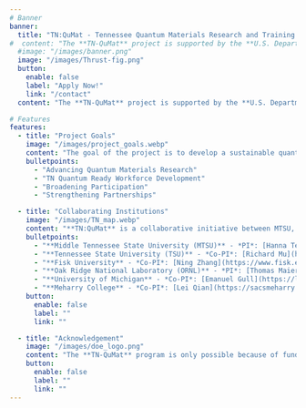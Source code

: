 ```yaml
---
# Banner
banner:
  title: "TN:QuMat - Tennessee Quantum Materials Research and Training Program"
#  content: "The **TN-QuMat** project is supported by the **U.S. Department of Energy (DOE) Researching New Energy Sciences Workforce (RENEW) initiative**, which aims to develop a skilled and diverse workforce in critical areas of national research. **TN-QuMat** is a collaborative initiative between **MTSU** (PI Hanna Terletska, Co-PI, John Villanova), **TSU**, (Co-PI Richard Mu), **Fisk University** (Co-PI Ning Zhang) and **Oak Ridge National Laboratory** (PI Thomas Maier, Co-PI Tom Berlijn)."
  #image: "/images/banner.png"
  image: "/images/Thrust-fig.png"
  button:
    enable: false
    label: "Apply Now!"
    link: "/contact"
  content: "The **TN-QuMat** project is supported by the **U.S. Department of Energy (DOE) Researching New Energy Sciences Workforce (RENEW) initiative**, which aims to develop a skilled and diverse workforce in critical areas of national research. **TN-QuMat** is a collaborative initiative between **MTSU** (PI Hanna Terletska, Co-PI, John Villanova), **TSU**, (Co-PI Richard Mu), **Fisk University** (Co-PI Ning Zhang) and **Oak Ridge National Laboratory** (PI Thomas Maier, Co-PI Tom Berlijn)."

# Features
features:
  - title: "Project Goals"
    image: "/images/project_goals.webp"
    content: "The goal of the project is to develop a sustainable quantum-ready workforce in Tennessee, focusing on advancing research, training the quantum training, and fostering collaboration. The project is structured around four key thrusts:"
    bulletpoints:
      - "Advancing Quantum Materials Research"
      - "TN Quantum Ready Workforce Development"
      - "Broadening Participation"
      - "Strengthening Partnerships"

  - title: "Collaborating Institutions"
    image: "/images/TN_map.webp"
    content: "**TN:QuMat** is a collaborative initiative between MTSU, TSU, Fisk University and ORNL integrating resources and expertise to position Tennessee as a hub for quantum research, education and workforce development."
    bulletpoints:
      - "**Middle Tennessee State University (MTSU)** - *PI*: [Hanna Terletska](https://w1.mtsu.edu/faculty/hanna-terletska), *Co-PI*: [John Villanova](https://w1.mtsu.edu/faculty/john-villanova)"
      - "**Tennessee State University (TSU)** - *Co-PI*: [Richard Mu](https://www.tnstate.edu/tigerinstitute/richard-mu.aspx)"
      - "**Fisk University** - *Co-PI*: [Ning Zhang](https://www.fisk.edu/directory/ning-zhang/)"
      - "**Oak Ridge National Laboratory (ORNL)** - *PI*: [Thomas Maier](https://www.ornl.gov/staff-profile/thomas-maier), *Co-PI*: [Tom Berlijn](https://www.ornl.gov/staff-profile/tom-berlijn)"
      - "**University of Michigan** - *Co-PI*: [Emanuel Gull](https://lsa.umich.edu/physics/people/faculty/egull.html), [Sergei Iskakov](https://sites.lsa.umich.edu/gull-lab/staff-members/sergei-iskakov/)"
      - "**Meharry College** - *Co-PI*: [Lei Qian](https://sacsmeharry.org/sacs/faculty/leiqian/)"
    button:
      enable: false
      label: ""
      link: ""

  - title: "Acknowledgement"
    image: "/images/doe_logo.png"
    content: "The **TN-QuMat** program is only possible because of funds by the U.S. Department of Energy under it's RENEW Program. The team at **TN-QuMat** is thankful for the same."
    button:
      enable: false
      label: ""
      link: ""
---
```

